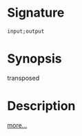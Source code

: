 # Signature
```vikid-signature
input;output
```

# Synopsis
transposed

# Description

[more...](https://en.wikipedia.org/wiki/Transpose)